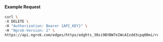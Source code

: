 <!-- Code generated for API Clients. DO NOT EDIT. -->

#### Example Request

```bash
curl \
-X DELETE \
-H "Authorization: Bearer {API_KEY}" \
-H "Ngrok-Version: 2" \
https://api.ngrok.com/edges/https/edghts_30si9BYBW7eIWcAIzdd3cpq00mi/routes/edghtsrt_30si9DKyPur56EeMdod7q00rG2k/oidc
```
